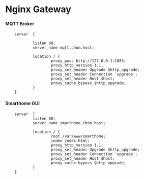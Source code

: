 # Nginx Gateway

#### MQTT Broker

        server  {
                
                listen 80;
                server_name mqtt.chon.host;

                location / {
                        proxy_pass http://127.0.0.1:1883;
                        proxy_http_version 1.1;
                        proxy_set_header Upgrade $http_upgrade;
                        proxy_set_header Connection 'upgrade';
                        proxy_set_header Host $host;
                        proxy_cache_bypass $http_upgrade;
                }
        }

#### Smarthome GUI

        server  {
                listen 80;
                server_name smarthome.chon.host;

                location / {
                        root /var/www/smarthome;
                        index index.html;
                        proxy_http_version 1.1;
                        proxy_set_header Upgrade $http_upgrade;
                        proxy_set_header Connection 'upgrade';
                        proxy_set_header Host $host;
                        proxy_cache_bypass $http_upgrade;
                }
        }
